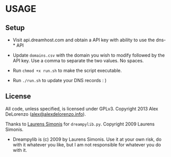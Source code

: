 USAGE
=======

Setup
-----------------

* Visit api.dreamhost.com and obtain a API key with ability to use the dns-* API

* Update `domains.csv` with the domain you wish to modify followed by the API key. Use a comma to separate the two values. No spaces.

* Run `chmod +x run.sh` to make the script executable.

* Run `./run.sh` to update your DNS records : )


License
-----------------

All code, unless specified, is licensed under GPLv3. Copyright 2013 Alex DeLorenzo (alex@alexdelorenzo.info).

Thanks to [Laurens Simonis][1] for `dreampylib.py`. Copyright 2009 Laurens Simonis.
* Dreampylib is (c) 2009 by Laurens Simonis. Use it at your own risk, do with it whatever you like, but I am not responsible for whatever you do with it.

[1]: http://dreampylib.laurenssimonis.com/
